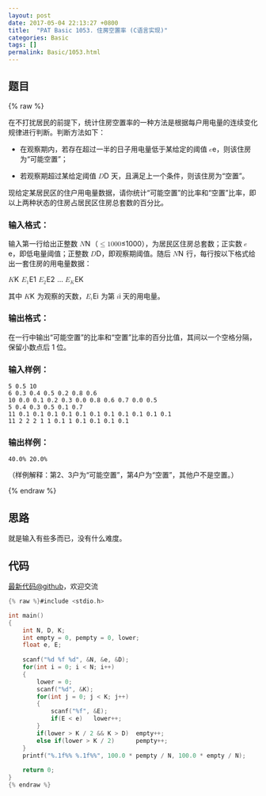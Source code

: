 ```yaml
---
layout: post
date: 2017-05-04 22:13:27 +0800
title:  "PAT Basic 1053. 住房空置率 (C语言实现)"
categories: Basic
tags: []
permalink: Basic/1053.html
---
```


## 题目

{% raw %}<div class="ques-view"><p>在不打扰居民的前提下，统计住房空置率的一种方法是根据每户用电量的连续变化规律进行判断。判断方法如下：</p>
<ul>
<li><p>在观察期内，若存在超过一半的日子用电量低于某给定的阈值 <span class="katex"><span class="katex-mathml"><math><mrow><mi>e</mi></mrow>e</math></span><span aria-hidden="true" class="katex-html"><span class="strut" style="height:0.43056em;"></span><span class="strut bottom" style="height:0.43056em;vertical-align:0em;"></span><span class="base textstyle uncramped"><span class="mord mathit">e</span></span></span></span>，则该住房为“可能空置”；</p>
</li>
<li><p>若观察期超过某给定阈值 <span class="katex"><span class="katex-mathml"><math><mrow><mi>D</mi></mrow>D</math></span><span aria-hidden="true" class="katex-html"><span class="strut" style="height:0.68333em;"></span><span class="strut bottom" style="height:0.68333em;vertical-align:0em;"></span><span class="base textstyle uncramped"><span class="mord mathit" style="margin-right:0.02778em;">D</span></span></span></span> 天，且满足上一个条件，则该住房为“空置”。</p>
</li>
</ul>
<p>现给定某居民区的住户用电量数据，请你统计“可能空置”的比率和“空置”比率，即以上两种状态的住房占居民区住房总套数的百分比。</p>
<h3 id="-">输入格式：</h3>
<p>输入第一行给出正整数 <span class="katex"><span class="katex-mathml"><math><mrow><mi>N</mi></mrow>N</math></span><span aria-hidden="true" class="katex-html"><span class="strut" style="height:0.68333em;"></span><span class="strut bottom" style="height:0.68333em;vertical-align:0em;"></span><span class="base textstyle uncramped"><span class="mord mathit" style="margin-right:0.10903em;">N</span></span></span></span>（<span class="katex"><span class="katex-mathml"><math><mrow><mo>≤</mo><mn>1</mn><mn>0</mn><mn>0</mn><mn>0</mn></mrow>\le 1000</math></span><span aria-hidden="true" class="katex-html"><span class="strut" style="height:0.64444em;"></span><span class="strut bottom" style="height:0.78041em;vertical-align:-0.13597em;"></span><span class="base textstyle uncramped"><span class="mrel">≤</span><span class="mord mathrm">1</span><span class="mord mathrm">0</span><span class="mord mathrm">0</span><span class="mord mathrm">0</span></span></span></span>），为居民区住房总套数；正实数 <span class="katex"><span class="katex-mathml"><math><mrow><mi>e</mi></mrow>e</math></span><span aria-hidden="true" class="katex-html"><span class="strut" style="height:0.43056em;"></span><span class="strut bottom" style="height:0.43056em;vertical-align:0em;"></span><span class="base textstyle uncramped"><span class="mord mathit">e</span></span></span></span>，即低电量阈值；正整数 <span class="katex"><span class="katex-mathml"><math><mrow><mi>D</mi></mrow>D</math></span><span aria-hidden="true" class="katex-html"><span class="strut" style="height:0.68333em;"></span><span class="strut bottom" style="height:0.68333em;vertical-align:0em;"></span><span class="base textstyle uncramped"><span class="mord mathit" style="margin-right:0.02778em;">D</span></span></span></span>，即观察期阈值。随后 <span class="katex"><span class="katex-mathml"><math><mrow><mi>N</mi></mrow>N</math></span><span aria-hidden="true" class="katex-html"><span class="strut" style="height:0.68333em;"></span><span class="strut bottom" style="height:0.68333em;vertical-align:0em;"></span><span class="base textstyle uncramped"><span class="mord mathit" style="margin-right:0.10903em;">N</span></span></span></span> 行，每行按以下格式给出一套住房的用电量数据：</p>
<p><span class="katex"><span class="katex-mathml"><math><mrow><mi>K</mi></mrow>K</math></span><span aria-hidden="true" class="katex-html"><span class="strut" style="height:0.68333em;"></span><span class="strut bottom" style="height:0.68333em;vertical-align:0em;"></span><span class="base textstyle uncramped"><span class="mord mathit" style="margin-right:0.07153em;">K</span></span></span></span> <span class="katex"><span class="katex-mathml"><math><mrow><msub><mi>E</mi><mn>1</mn></msub></mrow>E_1</math></span><span aria-hidden="true" class="katex-html"><span class="strut" style="height:0.68333em;"></span><span class="strut bottom" style="height:0.83333em;vertical-align:-0.15em;"></span><span class="base textstyle uncramped"><span class="mord"><span class="mord mathit" style="margin-right:0.05764em;">E</span><span class="msupsub"><span class="vlist"><span style="top:0.15em;margin-right:0.05em;margin-left:-0.05764em;"><span class="fontsize-ensurer reset-size5 size5"><span style="font-size:0em;">​</span></span><span class="reset-textstyle scriptstyle cramped mtight"><span class="mord mathrm mtight">1</span></span></span><span class="baseline-fix"><span class="fontsize-ensurer reset-size5 size5"><span style="font-size:0em;">​</span></span>​</span></span></span></span></span></span></span> <span class="katex"><span class="katex-mathml"><math><mrow><msub><mi>E</mi><mn>2</mn></msub></mrow>E_2</math></span><span aria-hidden="true" class="katex-html"><span class="strut" style="height:0.68333em;"></span><span class="strut bottom" style="height:0.83333em;vertical-align:-0.15em;"></span><span class="base textstyle uncramped"><span class="mord"><span class="mord mathit" style="margin-right:0.05764em;">E</span><span class="msupsub"><span class="vlist"><span style="top:0.15em;margin-right:0.05em;margin-left:-0.05764em;"><span class="fontsize-ensurer reset-size5 size5"><span style="font-size:0em;">​</span></span><span class="reset-textstyle scriptstyle cramped mtight"><span class="mord mathrm mtight">2</span></span></span><span class="baseline-fix"><span class="fontsize-ensurer reset-size5 size5"><span style="font-size:0em;">​</span></span>​</span></span></span></span></span></span></span> ... <span class="katex"><span class="katex-mathml"><math><mrow><msub><mi>E</mi><mi>K</mi></msub></mrow>E_K</math></span><span aria-hidden="true" class="katex-html"><span class="strut" style="height:0.68333em;"></span><span class="strut bottom" style="height:0.83333em;vertical-align:-0.15em;"></span><span class="base textstyle uncramped"><span class="mord"><span class="mord mathit" style="margin-right:0.05764em;">E</span><span class="msupsub"><span class="vlist"><span style="top:0.15em;margin-right:0.05em;margin-left:-0.05764em;"><span class="fontsize-ensurer reset-size5 size5"><span style="font-size:0em;">​</span></span><span class="reset-textstyle scriptstyle cramped mtight"><span class="mord mathit mtight" style="margin-right:0.07153em;">K</span></span></span><span class="baseline-fix"><span class="fontsize-ensurer reset-size5 size5"><span style="font-size:0em;">​</span></span>​</span></span></span></span></span></span></span></p>
<p>其中 <span class="katex"><span class="katex-mathml"><math><mrow><mi>K</mi></mrow>K</math></span><span aria-hidden="true" class="katex-html"><span class="strut" style="height:0.68333em;"></span><span class="strut bottom" style="height:0.68333em;vertical-align:0em;"></span><span class="base textstyle uncramped"><span class="mord mathit" style="margin-right:0.07153em;">K</span></span></span></span> 为观察的天数，<span class="katex"><span class="katex-mathml"><math><mrow><msub><mi>E</mi><mi>i</mi></msub></mrow>E_i</math></span><span aria-hidden="true" class="katex-html"><span class="strut" style="height:0.68333em;"></span><span class="strut bottom" style="height:0.83333em;vertical-align:-0.15em;"></span><span class="base textstyle uncramped"><span class="mord"><span class="mord mathit" style="margin-right:0.05764em;">E</span><span class="msupsub"><span class="vlist"><span style="top:0.15em;margin-right:0.05em;margin-left:-0.05764em;"><span class="fontsize-ensurer reset-size5 size5"><span style="font-size:0em;">​</span></span><span class="reset-textstyle scriptstyle cramped mtight"><span class="mord mathit mtight">i</span></span></span><span class="baseline-fix"><span class="fontsize-ensurer reset-size5 size5"><span style="font-size:0em;">​</span></span>​</span></span></span></span></span></span></span> 为第 <span class="katex"><span class="katex-mathml"><math><mrow><mi>i</mi></mrow>i</math></span><span aria-hidden="true" class="katex-html"><span class="strut" style="height:0.65952em;"></span><span class="strut bottom" style="height:0.65952em;vertical-align:0em;"></span><span class="base textstyle uncramped"><span class="mord mathit">i</span></span></span></span> 天的用电量。</p>
<h3 id="-">输出格式：</h3>
<p>在一行中输出“可能空置”的比率和“空置”比率的百分比值，其间以一个空格分隔，保留小数点后 1 位。</p>
<h3 id="-">输入样例：</h3>
<pre><code class="lang-in">5 0.5 10
6 0.3 0.4 0.5 0.2 0.8 0.6
10 0.0 0.1 0.2 0.3 0.0 0.8 0.6 0.7 0.0 0.5
5 0.4 0.3 0.5 0.1 0.7
11 0.1 0.1 0.1 0.1 0.1 0.1 0.1 0.1 0.1 0.1 0.1
11 2 2 2 1 1 0.1 1 0.1 0.1 0.1 0.1
</code></pre>
<h3 id="-">输出样例：</h3>
<pre><code class="lang-out">40.0% 20.0%
</code></pre>
<p>（样例解释：第2、3户为“可能空置”，第4户为“空置”，其他户不是空置。）</p>
</div>{% endraw %}

## 思路


就是输入有些多而已，没有什么难度。

## 代码

[最新代码@github](https://github.com/OliverLew/PAT/blob/master/PATBasic/1053.c)，欢迎交流
```c
{% raw %}#include <stdio.h>

int main()
{
    int N, D, K;
    int empty = 0, pempty = 0, lower;
    float e, E;
    
    scanf("%d %f %d", &N, &e, &D);
    for(int i = 0; i < N; i++)
    {
        lower = 0;
        scanf("%d", &K);
        for(int j = 0; j < K; j++)
        {
            scanf("%f", &E);
            if(E < e)   lower++;
        }
        if(lower > K / 2 && K > D)  empty++;
        else if(lower > K / 2)      pempty++;   
    }
    printf("%.1f%% %.1f%%", 100.0 * pempty / N, 100.0 * empty / N);
    
    return 0;
}
{% endraw %}
```